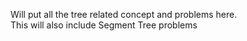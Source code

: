 Will put all the tree related concept and problems here.<br>
This will also include Segment Tree problems
